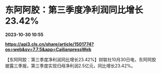 # 东阿阿胶：第三季度净利润同比增长23.42%

**2023-10-30 10:55**

**https://api3.cls.cn/share/article/1501774?os=web&sv=7.7.5&app=CailianpressWeb**

【东阿阿胶：第三季度净利润同比增长23.42%】财联社10月30日电，东阿阿胶披露三季报，第三季度实现归母净利润2.5亿元，同比增长23.42%。